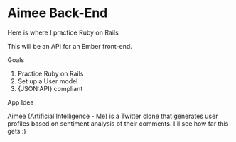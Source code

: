 # Aimee Back-End

Here is where I practice Ruby on Rails

This will be an API for an Ember front-end.

Goals
1. Practice Ruby on Rails
1. Set up a User model
1. {JSON:API} compliant 

App Idea

Aimee (Artificial Intelligence - Me) is a Twitter clone that generates user profiles based on sentiment analysis of their comments. I'll see how far this gets :) 
